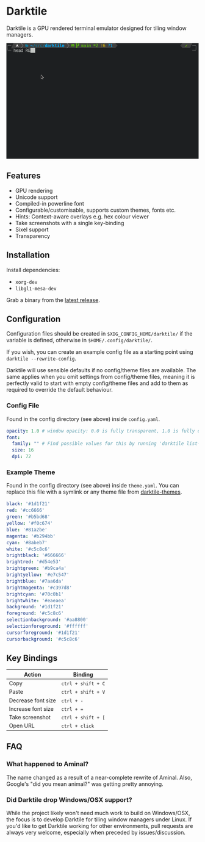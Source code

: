 # Darktile

Darktile is a GPU rendered terminal emulator designed for tiling window managers. 

![Demo](demo.gif)

## Features

- GPU rendering
- Unicode support
- Compiled-in powerline font
- Configurable/customisable, supports custom themes, fonts etc.
- Hints: Context-aware overlays e.g. hex colour viewer
- Take screenshots with a single key-binding
- Sixel support
- Transparency

## Installation

Install dependencies:

- `xorg-dev`
- `libgl1-mesa-dev`

Grab a binary from the [latest release](https://github.com/liamg/darktile/releases/latest).

## Configuration

Configuration files should be created in `$XDG_CONFIG_HOME/darktile/` if the variable is defined, otherwise in `$HOME/.config/darktile/`. 

If you wish, you can create an example config file as a starting point using `darktile --rewrite-config`.

Darktile will use sensible defaults if no config/theme files are available. The same applies when you omit settings from config/theme files, meaning it is perfectly valid to start with empty config/theme files and add to them as required to override the default behaviour.

### Config File

Found in the config directory (see above) inside `config.yaml`.

```yaml
opacity: 1.0 # window opacity: 0.0 is fully transparent, 1.0 is fully opaque
font:
  family: "" # Find possible values for this by running 'darktile list-fonts'
  size: 16
  dpi: 72
```

### Example Theme

Found in the config directory (see above) inside `theme.yaml`. You can replace this file with a symlink or any theme file from [darktile-themes](https://github.com/liamg/darktile-themes).


```yaml
black: '#1d1f21'
red: '#cc6666'
green: '#b5bd68'
yellow: '#f0c674'
blue: '#81a2be'
magenta: '#b294bb'
cyan: '#8abeb7'
white: '#c5c8c6'
brightblack: '#666666'
brightred: '#d54e53'
brightgreen: '#b9ca4a'
brightyellow: '#e7c547'
brightblue: '#7aa6da'
brightmagenta: '#c397d8'
brightcyan: '#70c0b1'
brightwhite: '#eaeaea'
background: '#1d1f21'
foreground: '#c5c8c6'
selectionbackground: '#aa8800'
selectionforeground: '#ffffff'
cursorforeground: '#1d1f21'
cursorbackground: '#c5c8c6'
```

## Key Bindings

| Action                      | Binding |
|-----------------------------|---------|
| Copy               | `ctrl + shift + C`
| Paste              | `ctrl + shift + V`
| Decrease font size | `ctrl + -`
| Increase font size | `ctrl + =`
| Take screenshot    | `ctrl + shift + [`
| Open URL           | `ctrl + click`

## FAQ

### What happened to Aminal?

The name changed as a result of a near-complete rewrite of Aminal. Also, Google's "did you mean animal?" was getting pretty annoying.

### Did Darktile drop Windows/OSX support?

While the project likely won't need much work to build on Windows/OSX, the focus is to develop Darktile for tiling window managers under Linux. If you'd like to get Darktile working for other environments, pull requests are always very welcome, especially when preceded by issues/discussion.
